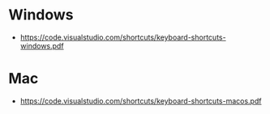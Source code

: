 # Windows 
- https://code.visualstudio.com/shortcuts/keyboard-shortcuts-windows.pdf

# Mac
- https://code.visualstudio.com/shortcuts/keyboard-shortcuts-macos.pdf